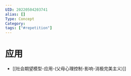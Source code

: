 ```yaml
---
UID: 20220504203741
alias: []
Type: Concept
Category: 
tags: ["#repetition"]
---
```




# 应用

- [[社会期望模型-应用-(父母心理控制-影响-消极完美主义)]]
